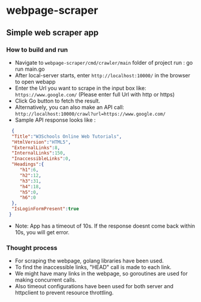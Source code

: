 # webpage-scraper

## Simple web scraper app

### How to build and run
 * Navigate to `webpage-scraper/cmd/crawler/main` folder of project run : go run main.go
 * After local-server starts, enter `http://localhost:10000/` in the browser to open webapp
 * Enter the Url you want to scrape in the input box like: `https://www.google.com/` (Please enter full Url with http or https)
 * Click Go button to fetch the result.
 * Alternatively, you can also make an API call: `http://localhost:10000/crawl?url=https://www.google.com/`
 * Sample API response looks like : 
 ```json
   {
   "Title":"W3Schools Online Web Tutorials",
   "HtmlVersion":"HTML5",
   "ExternalLinks":8,
   "InternalLinks":150,
   "InaccessibleLinks":0,
   "Headings":{
      "h1":6,
      "h2":12,
      "h3":31,
      "h4":18,
      "h5":0,
      "h6":0
   },
   "IsLoginFormPresent":true
  }
```
 * Note: App has a timeout of 10s. If the response doesnt come back within 10s, you will get error.

### Thought process
 * For scraping the webpage, golang libraries have been used.
 * To find the inaccessible links, "HEAD" call is made to each link.
 * We might have many links in the webpage, so goroutines are used for making concurrent calls.
 * Also timeout configurations have been used for both server and httpclient to prevent resource throttling.
